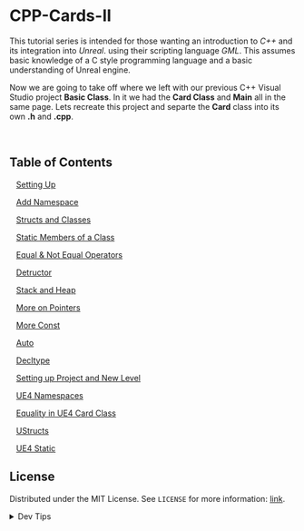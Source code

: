# CPP-Cards-II


<!-- OVERVIEW -->
This tutorial series is intended for those wanting an introduction to *C++* and its integration into *Unreal*. using their scripting language <i>GML</i>. This assumes basic knowledge of a C style programming language and a basic understanding of Unreal engine.

Now we are going to take off where we left with our previous C++ Visual Studio project **Basic Class**.  In it we had the **Card Class** and **Main** all in the same page.  Lets recreate this project and separte the **Card** class into its own **.h** and **.cpp**.


<br>


<!-- TOC -->
## Table of Contents

<kbd></kbd> &nbsp;&nbsp; [Setting Up](setting-up/README.md#user-content-setting-up) <br>

<kbd></kbd> &nbsp;&nbsp; [Add Namespace](add-namespace/README.md#user-content-add-namespace) <br>

<kbd></kbd> &nbsp;&nbsp; [Structs and Classes](structs-classes/README.md#user-content-structs-and-classes) <br>

<kbd></kbd> &nbsp;&nbsp; [Static Members of a Class](static-member/README.md#user-content-static-members-of-a-class) <br>

<kbd></kbd> &nbsp;&nbsp; [Equal & Not Equal Operators](equal-noteq/README.md#user-content-equal--not-equal-operators) <br>


<kbd></kbd> &nbsp;&nbsp; [Detructor](destructor/README.md#user-content-destructor) <br>

<kbd></kbd> &nbsp;&nbsp; [Stack and Heap](stack-heap/README.md#user-content-stack-and-heap) <br>

<kbd></kbd> &nbsp;&nbsp; [More on Pointers](more-pointers/README.md#user-content-more-on-pointers) <br>

<kbd></kbd> &nbsp;&nbsp; [More Const](more-const/README.md#user-content-more-const) <br>

<kbd></kbd> &nbsp;&nbsp; [Auto](auto/README.md#user-content-auto) <br>

<kbd></kbd> &nbsp;&nbsp; [Decltype](decltype/README.md#user-content-decltype) <br>

<kbd></kbd> &nbsp;&nbsp; [Setting up Project and New Level](setup/README.md#user-content-setting-up-project-and-new-level) <br>

<kbd></kbd> &nbsp;&nbsp; [UE4 Namespaces](ue4-namespaces/README.md#user-content-ue4-namespaces) <br>

<kbd></kbd> &nbsp;&nbsp; [Equality in UE4 Card Class](equality/README.md#user-content-equality-in-ue4-card-class) <br>

<kbd></kbd> &nbsp;&nbsp; [UStructs](ustructs/README.md#user-content-ustructs) <br>

<kbd></kbd> &nbsp;&nbsp; [UE4 Static](ue4-static/README.md#user-content-ue4-static) <br>

<!-- LICENSE -->
## License
Distributed under the MIT License. See `LICENSE` for more information: [link](LICENSE).

</p>
</details>
<details><summary>Dev Tips</summary>
make git m="add commit message"
</details>